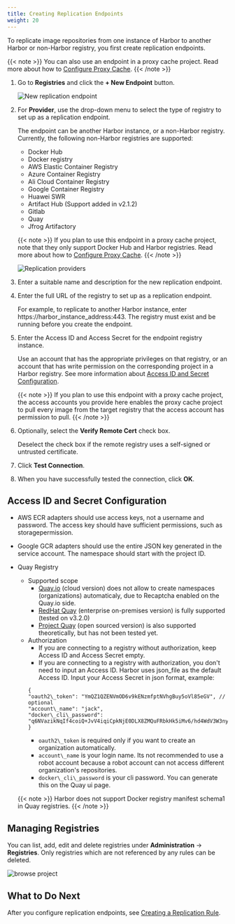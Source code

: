 ```yaml
---
title: Creating Replication Endpoints
weight: 20
---
```


To replicate image repositories from one instance of Harbor to another Harbor or non-Harbor registry, you first create replication endpoints.

{{< note >}}
You can also use an endpoint in a proxy cache project. Read more about how to [Configure Proxy Cache](../../configure-proxy-cache/).
{{< /note >}}

1. Go to **Registries** and click the **+ New Endpoint** button.

   ![New replication endpoint](../../../img/replication-endpoint1.png)

1. For **Provider**, use the drop-down menu to select the type of registry to set up as a replication endpoint.

   The endpoint can be another Harbor instance, or a non-Harbor registry. Currently, the following non-Harbor registries are supported:

   - Docker Hub
   - Docker registry
   - AWS Elastic Container Registry
   - Azure Container Registry
   - Ali Cloud Container Registry
   - Google Container Registry
   - Huawei SWR
   - Artifact Hub (Support added in v2.1.2)
   - Gitlab
   - Quay
   - Jfrog Artifactory

   {{< note >}}
   If you plan to use this endpoint in a proxy cache project, note that they only support Docker Hub and Harbor registries. Read more about how to [Configure Proxy Cache](../../configure-proxy-cache/).
   {{< /note >}}

   ![Replication providers](../../../img/replication-endpoint2.png)

1. Enter a suitable name and description for the new replication endpoint.
1. Enter the full URL of the registry to set up as a replication endpoint.

   For example, to replicate to another Harbor instance, enter https://harbor_instance_address:443. The registry must exist and be running before you create the endpoint.

1. Enter the Access ID and Access Secret for the endpoint registry instance.

   Use an account that has the appropriate privileges on that registry, or an account that has write permission on the corresponding project in a Harbor registry. See more information about [Access ID and Secret Configuration](#access-id-and-secret-configuration).

   {{< note >}}
   If you plan to use this endpoint with a proxy cache project, the access accounts you provide here enables the proxy cache project to pull every image from the target registry that the access account has permission to pull.
   {{< /note >}}

1. Optionally, select the **Verify Remote Cert** check box.

   Deselect the check box if the remote registry uses a self-signed or untrusted certificate.

1. Click **Test Connection**.
1. When you have successfully tested the connection, click **OK**.

## Access ID and Secret Configuration

- AWS ECR adapters should use access keys, not a username and password. The access key should have sufficient permissions, such as storagepermission.
- Google GCR adapters should use the entire JSON key generated in the service account. The namespace should start with the project ID.
- Quay Registry
   - Supported scope
      - [Quay.io](https://quay.io) (cloud version) does not allow to create namespaces (organizations) automaticaly, due to Recaptcha enabled on the Quay.io side.
      - [RedHat Quay](https://www.openshift.com/products/quay) (enterprise on-premises version) is fully supported (tested on v3.2.0)
      - [Project Quay](https://github.com/quay/quay) (open sourced version) is also supported theoretically, but has not been tested yet.
   - Authorization
      - If you are connecting to a registry without authorization, keep Access ID and Access Secret empty.
      - If you are connecting to a registry with authorization, you don't need to input an Access ID. Harbor uses json_file as the default Access ID. Input your Access Secret in json format, example:
      ```
      {
      "oauth2\_token": "YmQZ1QZENVmOD6v9kENzmfptNVhgBuy5oVl85eGV", // optional
      "account\_name": "jack",
      "docker\_cli\_password": "q6NVazikNqIf4coiQ+JvV4iqiCpkNjE0DLX8ZMQuFRbkHk5iMv6/hd4WdV3W3nyX"
      }
      ```
      - `oauth2\_token` is required only if you want to create an organization automatically.
      - `account\_name` is your login name. Its not recommended to use a robot account because a robot account can not access different organization's repositories.
      - `docker\_cli\_password` is your cli password. You can generate this on the Quay ui page.

   {{< note >}} Harbor does not support Docker registry manifest schema1 in Quay registries. {{< /note >}}

## Managing Registries

You can list, add, edit and delete registries under **Administration** -> **Registries**. Only registries which are not referenced by any rules can be deleted.

![browse project](../../../img/manage-registry.png)

## What to Do Next

After you configure replication endpoints, see [Creating a Replication Rule](create-replication-rules.md).
